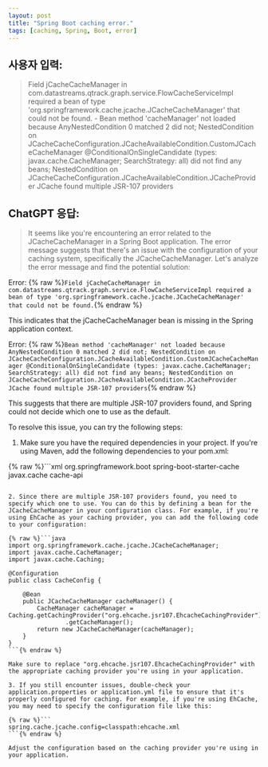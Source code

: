 ```yaml
---
layout: post
title: "Spring Boot caching error."
tags: [caching, Spring, Boot, error]
---
```


## 사용자 입력:
> Field jCacheCacheManager in com.datastreams.qtrack.graph.service.FlowCacheServiceImpl required a bean of type 'org.springframework.cache.jcache.JCacheCacheManager' that could not be found.
        - Bean method 'cacheManager' not loaded because AnyNestedCondition 0 matched 2 did not; NestedCondition on JCacheCacheConfiguration.JCacheAvailableCondition.CustomJCacheCacheManager @ConditionalOnSingleCandidate (types: javax.cache.CacheManager; SearchStrategy: all) did not find any beans; NestedCondition on JCacheCacheConfiguration.JCacheAvailableCondition.JCacheProvider JCache found multiple JSR-107 providers


## ChatGPT 응답:
> It seems like you're encountering an error related to the JCacheCacheManager in a Spring Boot application. The error message suggests that there's an issue with the configuration of your caching system, specifically the JCacheCacheManager. Let's analyze the error message and find the potential solution:

Error:
{% raw %}`Field jCacheCacheManager in com.datastreams.qtrack.graph.service.FlowCacheServiceImpl required a bean of type 'org.springframework.cache.jcache.JCacheCacheManager' that could not be found.`{% endraw %}

This indicates that the jCacheCacheManager bean is missing in the Spring application context.

Error:
{% raw %}`Bean method 'cacheManager' not loaded because AnyNestedCondition 0 matched 2 did not; NestedCondition on JCacheCacheConfiguration.JCacheAvailableCondition.CustomJCacheCacheManager @ConditionalOnSingleCandidate (types: javax.cache.CacheManager; SearchStrategy: all) did not find any beans; NestedCondition on JCacheCacheConfiguration.JCacheAvailableCondition.JCacheProvider JCache found multiple JSR-107 providers`{% endraw %}

This suggests that there are multiple JSR-107 providers found, and Spring could not decide which one to use as the default.

To resolve this issue, you can try the following steps:

1. Make sure you have the required dependencies in your project. If you're using Maven, add the following dependencies to your pom.xml:

{% raw %}```xml
<dependency>
    <groupId>org.springframework.boot</groupId>
    <artifactId>spring-boot-starter-cache</artifactId>
</dependency>
<dependency>
    <groupId>javax.cache</groupId>
    <artifactId>cache-api</artifactId>
</dependency>
```{% endraw %}

2. Since there are multiple JSR-107 providers found, you need to specify which one to use. You can do this by defining a bean for the JCacheCacheManager in your configuration class. For example, if you're using EhCache as your caching provider, you can add the following code to your configuration:

{% raw %}```java
import org.springframework.cache.jcache.JCacheCacheManager;
import javax.cache.CacheManager;
import javax.cache.Caching;

@Configuration
public class CacheConfig {

    @Bean
    public JCacheCacheManager cacheManager() {
        CacheManager cacheManager = Caching.getCachingProvider("org.ehcache.jsr107.EhcacheCachingProvider")
                .getCacheManager();
        return new JCacheCacheManager(cacheManager);
    }
}
```{% endraw %}

Make sure to replace "org.ehcache.jsr107.EhcacheCachingProvider" with the appropriate caching provider you're using in your application.

3. If you still encounter issues, double-check your application.properties or application.yml file to ensure that it's properly configured for caching. For example, if you're using EhCache, you may need to specify the configuration file like this:

{% raw %}```
spring.cache.jcache.config=classpath:ehcache.xml
```{% endraw %}

Adjust the configuration based on the caching provider you're using in your application.

